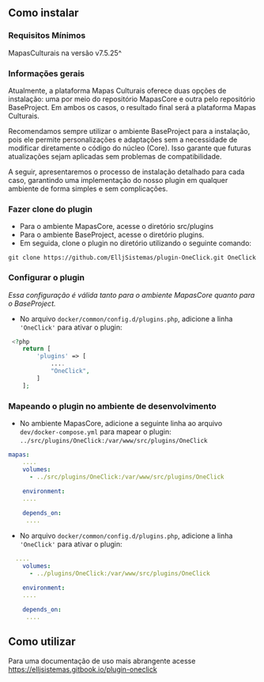 ## Como instalar

### Requisitos Mínimos

MapasCulturais na versão v7.5.25^

### Informações gerais

Atualmente, a plataforma Mapas Culturais oferece duas opções de instalação: uma por meio do repositório MapasCore e outra pelo repositório BaseProject. Em ambos os casos, o resultado final será a plataforma Mapas Culturais.

Recomendamos sempre utilizar o ambiente BaseProject para a instalação, pois ele permite personalizações e adaptações sem a necessidade de modificar diretamente o código do núcleo (Core). Isso garante que futuras atualizações sejam aplicadas sem problemas de compatibilidade.

A seguir, apresentaremos o processo de instalação detalhado para cada caso, garantindo uma implementação do nosso plugin em qualquer ambiente de forma simples e sem complicações.

### Fazer clone do plugin

- Para o ambiente MapasCore, acesse o diretório src/plugins
- Para o ambiente BaseProject, acesse o diretório plugins.
- Em seguida, clone o plugin no diretório utilizando o seguinte comando: 

```shell
git clone https://github.com/ElljSistemas/plugin-OneClick.git OneClick
```
### Configurar o plugin
_Essa configuração é válida tanto para o ambiente MapasCore quanto para o BaseProject._

- No arquivo `docker/common/config.d/plugins.php`, adicione a linha `'OneClick'` para ativar o plugin:

```php
 <?php
    return [
        'plugins' => [
            ....
            "OneClick",
        ]
    ];
```
### Mapeando o plugin no ambiente de desenvolvimento

- No ambiente MapasCore, adicione a seguinte linha ao arquivo `dev/docker-compose.yml` para mapear o plugin: `../src/plugins/OneClick:/var/www/src/plugins/OneClick`

```yml
mapas:
    ....
    volumes:
      - ../src/plugins/OneClick:/var/www/src/plugins/OneClick
      
    environment:
    ....

    depends_on:
     ....
```

- No arquivo `docker/common/config.d/plugins.php`, adicione a linha `'OneClick'` para ativar o plugin:

```yml
  ....
    volumes:
      - ../plugins/OneClick:/var/www/src/plugins/OneClick
      
    environment:
    ....

    depends_on:
     ....
```

## Como utilizar

Para uma documentação de uso mais abrangente acesse https://elljsistemas.gitbook.io/plugin-oneclick
